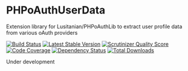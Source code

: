 PHPoAuthUserData
================

Extension library for Lusitanian/PHPoAuthLib to extract user profile data from various oAuth providers

[![Build Status](https://travis-ci.org/Oryzone/PHPoAuthUserData.png?branch=master)](https://travis-ci.org/Oryzone/PHPoAuthUserData)
[![Latest Stable Version](https://poser.pugx.org/oryzone/oauth-user-data/v/stable.png)](https://packagist.org/packages/oryzone/oauth-user-data)
[![Scrutinizer Quality Score](https://scrutinizer-ci.com/g/Oryzone/PHPoAuthUserData/badges/quality-score.png?s=3f68374324b1617285059a6c6853c8032ceb76ae)](https://scrutinizer-ci.com/g/Oryzone/PHPoAuthUserData/)
[![Code Coverage](https://scrutinizer-ci.com/g/Oryzone/PHPoAuthUserData/badges/coverage.png?s=bc2805020a5ddbadda5f5114d0b7592745a79f5a)](https://scrutinizer-ci.com/g/Oryzone/PHPoAuthUserData/)
[![Dependency Status](https://www.versioneye.com/user/projects/52f51399ec1375dc7b00015e/badge.png)](https://www.versioneye.com/user/projects/52f51399ec1375dc7b00015e)
[![Total Downloads](https://poser.pugx.org/oryzone/oauth-user-data/downloads.png)](https://packagist.org/packages/oryzone/oauth-user-data)

Under development